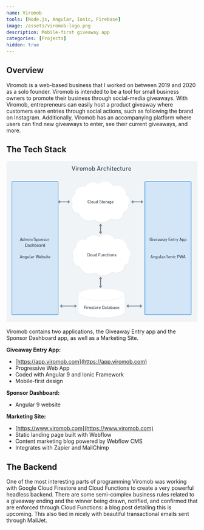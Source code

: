 ```yaml
---
name: Viromob
tools: [Node.js, Angular, Ionic, Firebase]
image: /assets/viromob-logo.png
description: Mobile-first giveaway app
categories: [Projects]
hidden: true
---
```


## Overview

Viromob is a web-based business that I worked on between 2019 and 2020 as a solo founder.  Viromob is intended to be a tool for small business owners to promote their business through social-media giveaways.  With Viromob, entrepreneurs can easily host a product giveaway where customers earn entries through social actions, such as following the brand on Instagram.  Additionally, Viromob has an accompanying platform where users can find new giveaways to enter, see their current giveaways, and more.

## The Tech Stack

![Viromob Architecture](/assets/viromob-architecture.png)

Viromob contains two applications, the Giveaway Entry app and the Sponsor Dashboard app, as well as a Marketing Site.

**Giveaway Entry App:**
* [https://app.viromob.com](https://app.viromob.com)
* Progressive Web App
* Coded with Angular 9 and Ionic Framework
* Mobile-first design

**Sponsor Dashboard:**
* Angular 9 website

**Marketing Site:**
* [https://www.viromob.com](https://www.viromob.com)
* Static landing page built with Webflow
* Content marketing blog powered by Webflow CMS
* Integrates with Zapier and MailChimp

## The Backend

One of the most interesting parts of programming Viromob was working with Google Cloud Firestore and Cloud Functions to create a very powerful headless backend.  There are some semi-complex business rules related to a giveaway ending and the winner being drawn, notified, and confirmed that are enforced through Cloud Functions: a blog post detailing this is upcoming.  This also tied in nicely with beautiful transactional emails sent through MailJet.